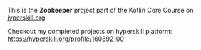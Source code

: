 This is the **Zookeeper** project part of the Kotlin Core Course on <a href="https://hyperskill.org">jyperskill.org</a>

Checkout my completed projects on hyperskill platform: <a href="https://hyperskill.org/profile/160892100">https://hyperskill.org/profile/160892100</a>
